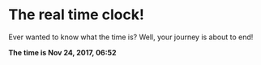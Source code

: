 # The real time clock!

Ever wanted to know what the time is? Well, your journey is about to end!

**The time is Nov 24, 2017, 06:52**